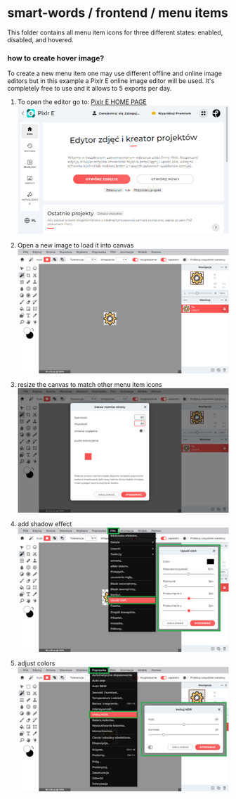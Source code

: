 # smart-words / frontend / menu items

This folder contains all menu item icons for three different states: enabled, disabled, and hovered.

### how to create hover image?

To create a new menu item one may use different offline and online image editors but in this example a Pixlr E online image editor will be used. It's completely free to use and it allows to 5 exports per day.

1. To open the editor go to: [Pixlr E HOME PAGE](https://pixlr.com/pl/e/)<br>
![pixlr: home view](../../../resources/docs/008_menu-items-initial.png)

2. Open a new image to load it into canvas
![pixlr: open image](../../../resources/docs/009_menu-items-load.png)

3. resize the canvas to match other menu item icons
![pixlr: resize image](../../../resources/docs/010_menu-items-size.png)

4. add shadow effect
![pixlr: shadow effect](../../../resources/docs/011_menu-items-shadow.png)

5. adjust colors
![pixlr: adjust colors](../../../resources/docs/012_menu-items-color.png)